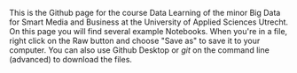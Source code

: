 This is the Github page for the course Data Learning of the minor Big Data for Smart Media and Business at the University of Applied Sciences Utrecht. On this page you will find several example Notebooks. When you're in a file, right click on the Raw button and choose "Save as" to save it to your computer. You can also use Github Desktop or *git* on the command line (advanced) to download the files.
